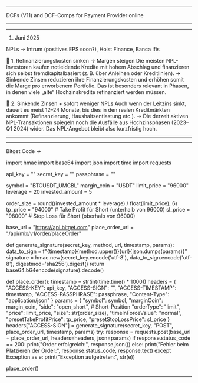 --------------------------------

DCFs (V11) and DCF-Comps for Payment Provider online  

---------------------------------

----------------------------------

01. Juni 2025

NPLs -> Intrum (positives EPS soon?), Hoist Finance, Banca Ifis 

📌 1. Refinanzierungskosten sinken → Margen steigen
Die meisten NPL-Investoren kaufen notleidende Kredite mit hohem Abschlag und finanzieren sich selbst fremdkapitalbasiert (z. B. über Anleihen oder Kreditlinien).
→ Sinkende Zinsen reduzieren ihre Finanzierungskosten und erhöhen somit die Marge pro erworbenem Portfolio.
Das ist besonders relevant in Phasen, in denen viele „alte“ Hochzinskredite refinanziert werden müssen.


📌 2. Sinkende Zinsen ≠ sofort weniger NPLs
Auch wenn der Leitzins sinkt, dauert es meist 12–24 Monate, bis dies in den realen Kreditmärkten ankommt (Refinanzierung, Haushaltsentlastung etc.).
→ Die derzeit aktiven NPL-Transaktionen spiegeln noch die Ausfälle aus Hochzinsphasen (2023–Q1 2024) wider. Das NPL-Angebot bleibt also kurzfristig hoch.

-----------------------------------



----------------------------------------
Bitget Code -> 

import hmac
import base64
import json
import time
import requests

api_key = ""
secret_key = ""
passphrase = ""

symbol = "BTCUSDT_UMCBL"
margin_coin = "USDT"
limit_price = "96000"
leverage = 20
invested_amount = 5

order_size = round((invested_amount * leverage) / float(limit_price), 6)
tp_price = "94000"  # Take Profit für Short (unterhalb von 96000)
sl_price = "98000"  # Stop Loss für Short (oberhalb von 96000)

base_url = "https://api.bitget.com"
place_order_url = "/api/mix/v1/order/placeOrder"

def generate_signature(secret_key, method, url, timestamp, params):
    data_to_sign = f"{timestamp}{method.upper()}{url}{json.dumps(params)}"
    signature = hmac.new(secret_key.encode('utf-8'), data_to_sign.encode('utf-8'), digestmod='sha256').digest()
    return base64.b64encode(signature).decode()

def place_order():
    timestamp = str(int(time.time() * 1000))
    headers = {
        "ACCESS-KEY": api_key,
        "ACCESS-SIGN": "",
        "ACCESS-TIMESTAMP": timestamp,
        "ACCESS-PASSPHRASE": passphrase,
        "Content-Type": "application/json"
    }
    params = {
        "symbol": symbol,
        "marginCoin": margin_coin,
        "side": "open_short",  # Short-Position
        "orderType": "limit",
        "price": limit_price,
        "size": str(order_size),
        "timeInForceValue": "normal",
        "presetTakeProfitPrice": tp_price,
        "presetStopLossPrice": sl_price
    }
    headers["ACCESS-SIGN"] = generate_signature(secret_key, "POST", place_order_url, timestamp, params)
    try:
        response = requests.post(base_url + place_order_url, headers=headers, json=params)
        if response.status_code == 200:
            print("Order erfolgreich:", response.json())
        else:
            print("Fehler beim Platzieren der Order:", response.status_code, response.text)
    except Exception as e:
        print("Exception aufgetreten:", str(e))

place_order()

------------------------------

